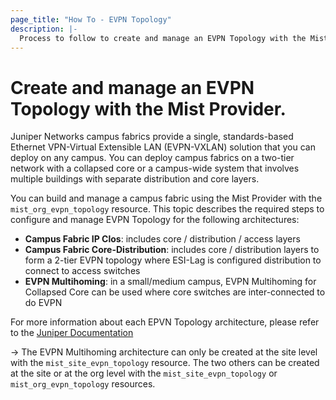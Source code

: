 ```yaml
---
page_title: "How To - EVPN Topology"
description: |-
  Process to follow to create and manage an EVPN Topology with the Mist Provider.
---
```


# Create and manage an EVPN Topology with the Mist Provider.

Juniper Networks campus fabrics provide a single, standards-based Ethernet VPN-Virtual Extensible LAN (EVPN-VXLAN) solution that you can deploy on any campus. You can deploy campus fabrics on a two-tier network with a collapsed core or a campus-wide system that involves multiple buildings with separate distribution and core layers.

You can build and manage a campus fabric using the Mist Provider with the `mist_org_evpn_topology` resource. This topic describes the required steps to configure and manage EVPN Topology for the following architectures:

* **Campus Fabric IP Clos**: includes core / distribution / access layers
* **Campus Fabric Core-Distribution**: includes core / distribution layers to form a 2-tier EVPN topology where ESI-Lag is configured distribution to connect to access switches
* **EVPN Multihoming**: in a small/medium campus, EVPN Multihoming for Collapsed Core can be used where core switches are inter-connected to do EVPN

For more information about each EPVN Topology architecture, please refer to the [Juniper Documentation](https://www.juniper.net/documentation/us/en/software/mist/mist-wired/topics/concept/choose-campus-fabric-topology.html)

-> The EVPN Multihoming architecture can only be created at the site level with the `mist_site_evpn_topology` resource. The two others can be created at the site or at the org level with the `mist_site_evpn_topology` or `mist_org_evpn_topology` resources.